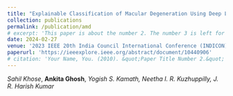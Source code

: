 ```yaml
---
title: "Explainable Classification of Macular Degeneration Using Deep Learning"
collection: publications
permalink: /publication/amd
# excerpt: 'This paper is about the number 2. The number 3 is left for future work.'
date: 2024-02-27
venue: '2023 IEEE 20th India Council International Conference (INDICON)'
paperurl: 'https://ieeexplore.ieee.org/abstract/document/10440906'
# citation: 'Your Name, You. (2010). &quot;Paper Title Number 2.&quot; <i>Journal 1</i>. 1(2).'
---
```

*Sahil Khose*, **Ankita Ghosh**, *Yogish S. Kamath, Neetha I. R. Kuzhuppilly, J. R. Harish Kumar*
